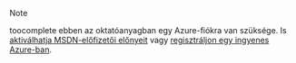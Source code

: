 > [!NOTE]
> toocomplete ebben az oktatóanyagban egy Azure-fiókra van szüksége. Is <a href="http://www.windowsazure.com/pricing/member-offers/msdn-benefits-details/" target="_blank">aktiválhatja MSDN-előfizetői előnyeit</a> vagy <a href="http://www.windowsazure.com/pricing/free-trial/" target="_blank">regisztráljon egy ingyenes Azure-ban</a>.
> 
> 

